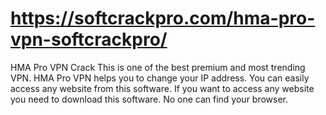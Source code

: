 # https://softcrackpro.com/hma-pro-vpn-softcrackpro/
HMA Pro VPN Crack This is one of the best premium and most trending VPN. HMA Pro VPN helps you to change your IP address. You can easily access any website from this software. If you want to access any website you need to download this software. No one can find your browser. 
